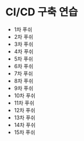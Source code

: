 # CI/CD 구축 연습

- 1차 푸쉬
- 2차 푸쉬
- 3차 푸쉬
- 4차 푸쉬
- 5차 푸쉬
- 6차 푸쉬
- 7차 푸쉬
- 8차 푸쉬
- 9차 푸쉬
- 10차 푸쉬
- 11차 푸쉬
- 12차 푸쉬
- 13차 푸쉬
- 14차 푸쉬
- 15차 푸쉬
